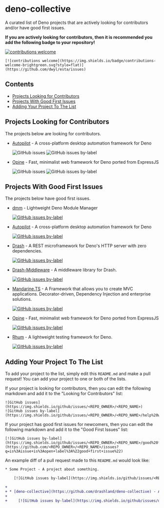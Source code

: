 # deno-collective

A curated list of Deno projects that are actively looking for contributors and/or have good first issues.

**If you are actively looking for contributors, then it is recommended you add the following badge to your repository!**

[![contributions welcome](https://img.shields.io/badge/contributions-welcome-brightgreen.svg?style=flat)](https://github.com/dwyl/esta/issues)

```
[![contributions welcome](https://img.shields.io/badge/contributions-welcome-brightgreen.svg?style=flat)](https://github.com/dwyl/esta/issues)
```

## Contents

- [Projects Looking for Contributors](#projects-looking-for-contributors)
- [Projects With Good First Issues](#projects-with-good-first-issues)
- [Adding Your Project To The List](#adding-your-project-to-the-list)

## Projects Looking for Contributors

The projects below are looking for contributors.

* [Autopilot](https://github.com/divy-work/autopilot-deno) - A cross-platform desktop automation framework for Deno

    ![GitHub issues](https://img.shields.io/github/issues/divy-work/autopilot-deno)
    ![GitHub issues by-label](https://img.shields.io/github/issues/divy-work/autopilot-deno/help%20wanted.svg)

* [Opine](https://github.com/asos-craigmorten/opine) - Fast, minimalist web framework for Deno ported from ExpressJS

    ![GitHub issues](https://img.shields.io/github/issues/asos-craigmorten/opine)
    ![GitHub issues by-label](https://img.shields.io/github/issues/asos-craigmorten/opine/help%20wanted.svg)

## Projects With Good First Issues

The projects below have good first issues.

* [dmm](https://github.com/drashland/dmm/issues) - Lightweight Deno Module Manager

    [![GitHub issues by-label](https://img.shields.io/github/issues/drashland/dmm/good%20first%20issue)](https://github.com/drashland/dmm/issues?q=is%3Aissue+is%3Aopen+label%3A%22good+first+issue%22)
   
* [Autopilot](https://github.com/divy-work/autopilot-deno) - A cross-platform desktop automation framework for Deno

    [![GitHub issues by-label](https://img.shields.io/github/issues/divy-work/autopilot-deno/good%20first%20issue)](https://github.com/divy-work/autopilot-deno/issues?q=is%3Aissue+is%3Aopen+label%3A%22good+first+issue%22)
    
* [Drash](https://github.com/drashland/deno-drash) - A REST microframework for Deno's HTTP server with zero dependencies.

    [![GitHub issues by-label](https://img.shields.io/github/issues/drashland/deno-drash/good%20first%20issue)](https://github.com/drashland/deno-drash/issues?q=is%3Aissue+is%3Aopen+label%3A%22good+first+issue%22)
    
* [Drash-Middleware](https://github.com/drashland/deno-drash-middleware) - A middleware library for Drash.

    [![GitHub issues by-label](https://img.shields.io/github/issues/drashland/deno-drash-middleware/good%20first%20issue)](https://github.com/drashland/deno-drash-middleware/issues?q=is%3Aissue+is%3Aopen+label%3A%22good+first+issue%22)
    
* [Mandarine.TS](https://github.com/mandarineorg/mandarinets) - A Framework that allows you to create MVC applications. Decorator-driven, Dependency Injection and enterprise solutions.
    
    [![GitHub issues by-label](https://img.shields.io/github/issues/mandarineorg/mandarinets/good%20first%20issue)](https://github.com/mandarineorg/mandarinets/issues?q=is%3Aissue+is%3Aopen+label%3A%22good+first+issue%22)

* [Opine](https://github.com/asos-craigmorten/opine) - Fast, minimalist web framework for Deno ported from ExpressJS

    [![GitHub issues by-label](https://img.shields.io/github/issues/asos-craigmorten/opine/good%20first%20issue)](https://github.com/asos-craigmorten/opine/issues?q=is%3Aissue+is%3Aopen+label%3A%22good+first+issue%22)

* [Rhum](https://github.com/drashland/rhum) - A lightweight testing framework for Deno.

    [![GitHub issues by-label](https://img.shields.io/github/issues/drashland/rhum/good%20first%20issue)](https://github.com/drashland/rhum/issues?q=is%3Aissue+is%3Aopen+label%3A%22good+first+issue%22)

## Adding Your Project To The List

To add your project to the list, simply edit this `README.md` and make a pull request! You can add your project to one or both of the lists.

If your project is looking for contributors, then you can edit the following markdown and add it to the "Looking for Contributors" list:

```
![GitHub issues](https://img.shields.io/github/issues/<REPO_OWNER>/<REPO_NAME>)
![GitHub issues by-label](https://img.shields.io/github/issues/<REPO_OWNER>/<REPO_NAME>/help%20wanted.svg)
```

If your project has good first issues for newcomers, then you can edit the following markdown and add it to the "Good First Issues" list:

```
[![GitHub issues by-label](https://img.shields.io/github/issues/<REPO_OWNER>/<REPO_NAME>/good%20first%20issue)](https://github.com/<REPO_OWNER>/<REPO_NAME>/issues?q=is%3Aissue+is%3Aopen+label%3A%22good+first+issue%22)
```

An example diff of a pull request made to this `README.md` would look like:

```diff
* Some Project - A project about something.

    [![GitHub issues by-label](https://img.shields.io/github/issues/<REPO_OWNER>/<REPO_NAME>/good%20first%20issue)](https://github.com/<REPO_OWNER>/<REPO_NAME>/issues?q=is%3Aissue+is%3Aopen+label%3A%22good+first+issue%22)

+
+ * [deno-collective](https://github.com/drashland/deno-collective) - A curated list of Deno projects that are either actively looking for contributors, with good first issues or both
+
+     [![GitHub issues by-label](https://img.shields.io/github/issues/drashland/deno-collective/good%20first%20issue)](https://github.com/drashland/deno-collective/issues?q=is%3Aissue+is%3Aopen+label%3A%22good+first+issue%22)
```
